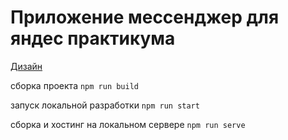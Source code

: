 # Приложение мессенджер для яндес практикума

[Дизайн](https://www.figma.com/file/zCFiiFuvIVeFP4a6NPbTqT/Messenger?node-id=0%3A)

сборка проекта `npm run build`

запуск локальной разработки `npm run start`

сборка и хостинг на локальном сервере `npm run serve`